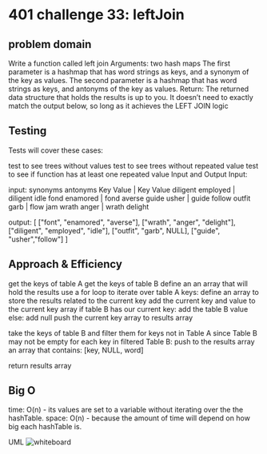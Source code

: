 # 401 challenge 33: leftJoin

## problem domain

Write a function called left join
Arguments: two hash maps
The first parameter is a hashmap that has word strings as keys, and a synonym of the key as values.
The second parameter is a hashmap that has word strings as keys, and antonyms of the key as values.
Return: The returned data structure that holds the results is up to you. It doesn’t need to exactly match the output below, so long as it achieves the LEFT JOIN logic

## Testing

Tests will cover these cases:

test to see trees without values
test to see trees without repeated value
test to see if function has at least one repeated value
Input and Output
Input:

input:
synonyms antonyms
Key Value | Key Value
diligent employed | diligent idle
fond enamored | fond averse
guide usher | guide follow
outfit garb | flow jam
wrath anger | wrath delight

output:
[
["font", "enamored", "averse"],
["wrath", "anger", "delight"],
["diligent", "employed", "idle"],
["outfit", "garb", NULL],
["guide", "usher","follow"]
]

## Approach & Efficiency

get the keys of table A
get the keys of table B
define an an array that will hold the results
use a for loop to iterate over table A keys:
define an array to store the results related to the current key
add the current key and value to the current key array
if table B has our current key:
add the table B value
else:
add null
push the current key array to results array

take the keys of table B and filter them for keys not in Table A since Table B may not be empty
for each key in filtered Table B:
push to the results array an array that contains:
[key, NULL, word]

return results array

## Big O

time: O(n) - its values are set to a variable without iterating over the the hashTable. space: O(n) - because the amount of time will depend on how big each hashTable is.

UML
![whiteboard](../assets/code-challenge-33-whiteboard.png)
